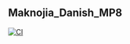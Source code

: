## Maknojia_Danish_MP8


[![CI](https://github.com/nogibjj/Maknojia_Danish_MP8/actions/workflows/pythoncicd.yml/badge.svg)](https://github.com/nogibjj/Maknojia_Danish_MP8/actions/workflows/pythoncicd.yml)